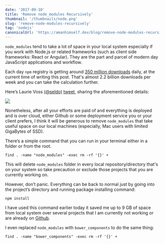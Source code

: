 ```yaml
---
date: '2017-09-10'
title: 'Remove node_modules Recursively'
thumbnail: '/thumbnails/node.png'
slug: 'remove-node-modules-recursively'
tag: 'nodejs'
canonicalUrl: 'https://amanhimself.dev/blog/remove-node-modules-recursively/'
---
```


`node_modules` tend to take a lot of space in your local system especially if you work with Node.js or related frameworks (such as client side frameworks: React or Angular). They are the part and parcel of modern day JavaScript applications and workflow.

Each day `npm` registry is getting around [350 million downloads](https://twitter.com/seldo/status/864298310785310720) daily, at the current time of writing this post. That's almost 2.2 billion downloads per week and you can take the calculation further.

Here’s Laurie Voss [(@seldo)](https://twitter.com/seldo) [tweet](https://twitter.com/seldo/status/864298310785310720), sharing the aforementioned details:

<img src='https://cdn-images-1.medium.com/max/800/0*HHMm699bdI2QMoOy.jpg' />

Nonetheless, after all your efforts are paid of and everything is deployed and is over cloud, either Github or some deployment service you or your client prefers, I think it will be generous to remove `node_modules` that take useful space on our local machines (especially, Mac users with limited GigaBytes of SSD).

There’s a simple command that you can run in your terminal either in a folder or from the root.

```shell
find . -name "node_modules" -exec rm -rf '{}' +
```

This will delete `node_modules` folder in every local repository/directory that's on your system so take precaution or exclude those projects that you are currently working on.

However, don’t panic. Everything can be back to normal just by going into the project’s directory and running package installing command:

```shell
npm install
```

I have used this command earlier today it saved me up to 9 GB of space from local system over several projects that I am currently not working or are already on [Github](https://github.com/amandeepmittal).

I even replaced `node_modules` with `bower_components` to do the same thing:

```shell
find . -name "bower_components" -exec rm -rf '{}' +
```
